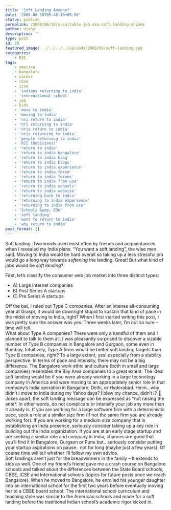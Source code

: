 ```yaml
---
title: 'Soft Landing Anyone?'
date: '2008-06-18T05:48:16+05:30'
status: publish
permalink: /2008/06/18/a-suitable-job-aka-soft-landing-anyone
author: vishy
description: ''
type: post
id: 28
featured_image: ../../../../uploads/2008/06/soft-landing.jpg
categories: 
    - R2I
tags:
    - america
    - bangalore
    - career
    - cbse
    - icse
    - 'indians returning to india'
    - 'international school'
    - job
    - kids
    - 'move to india'
    - 'moving to india'
    - 'nri return to india'
    - 'nri returning to india'
    - 'nris return to india'
    - 'nris returning to india'
    - 'people returning to india'
    - 'R2I (Decisions)'
    - 'return to india'
    - 'return to india bangalore'
    - 'return to india blog'
    - 'return to india blogs'
    - 'return to india experience'
    - 'return to india forum'
    - 'return to india forums'
    - 'return to india from usa'
    - 'return to india schools'
    - 'return to india website'
    - 'returning back to india'
    - 'returning to india experience'
    - 'returning to india from usa'
    - 'Schools &amp; EDU'
    - 'soft landing'
    - 'want to return to india'
    - 'why return to india'
post_format: []
---
```

Soft landing. Two words used most often by friends and acquaintances when I revealed my India plans. “You want a soft landing”, the wise men said. Moving to India would be hard overall so taking up a less stressful job would go a long way towards *softening* the landing. Great! But what kind of jobs would be *soft landing*?

First, let’s classify the consumer web job market into three distinct types:

- A) Large Internet companies
- B) Post Series A startups
- C) Pre Series A startups

<div>Off the bat, I ruled out Type C companies. After an intense all-consuming year at Graspr, it would be downright stupid to sustain that kind of pace in the midst of moving to India, right? When I first started writing this post, I was pretty sure the answer was yes. Three weeks later, I’m not so sure – time will tell.</div><div>What about Type A companies? There were only a handful of them and I planned to talk to them all. I was pleasantly surprised to discover a sizable number of Type B companies in Bangalore and Gurgaon, some even in Bombay. Intuitively, Type A firms would be better soft landing targets than Type B companies, right? To a large extent, yes! especially from a stability perspective. In terms of pace and intensity, there may not be a big difference. The Bangalore work ethic and culture (both in small and large companies) resembles the Bay Area companies to a great extent. The ideal soft landing would be if you were already working in a large technology company in America and were moving to an appropriately senior role in that company’s India operation in Bangalore, Delhi, or Hyderabad. Hmm…why didn’t I move to India during my Yahoo days? I blew my chance, didn’t I? 🙂</div><div>Jokes apart, the soft landing message can be expressed as *not raising the ante*. In other words, do not complicate or intensify your job any more than it already is. If you are working for a large software firm with a deterministic pace, seek a role at a similar size firm (if not the same firm you are already working for). If you are working for a medium size company that is establishing an India presence, seriously consider taking up a key role in building out the India organization. If you are at an early stage startup and are seeking a similar role and company in India, chances are good that you’ll find it in Bangalore, Gurgaon or Pune but.. seriously consider putting your startup aspirations on pause.. not for long (maybe just a few years). Of course time will tell whether I’ll follow my own advice.</div><div>Soft landings aren’t just for the breadwinners in the family – It extends to kids as well. One of my friend’s friend gave me a crash course on Bangalore schools and talked about the differences between the State Board schools, CBSE, ICSE and International schools (topics for future posts once we reach Bangalore). When he moved to Bangalore, he enrolled his younger daughter into an international school for the first two years before eventually moving her to a CBSE board school. The international school curriculum and teaching style was similar to the American schools and made for a soft landing before the traditional Indian school’s academic rigor kicked in.</div>

